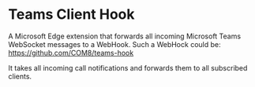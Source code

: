 # Teams Client Hook

A Microsoft Edge extension that forwards all incoming Microsoft Teams WebSocket messages to a WebHook.
Such a WebHock could be: https://github.com/COM8/teams-hook

It takes all incoming call notifications and forwards them to all subscribed clients.